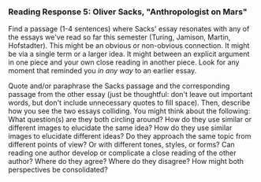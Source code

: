 ### Reading Response 5: Oliver Sacks, "Anthropologist on Mars"

Find a passage (1-4 sentences) where Sacks' essay resonates with any of the essays we've read so far this semester (Turing, Jamison, Martin, Hofstadter). This might be an obvious or non-obvious connection. It might be via a single term or a larger idea. It might between an explicit argument in one piece and your own close reading in another piece. Look for any moment that reminded you *in any way* to an earlier essay.

Quote and/or paraphrase the Sacks passage and the corresponding passage from the other essay (just be thoughtful: don't leave out important words, but don't include unnecessary quotes to fill space). Then, describe how you see the two essays colliding. You might think about the following: What question(s) are they both circling around? How do they use similar or different images to elucidate the same idea? How do they use similar images to elucidate different ideas? Do they approach the same topic from different points of view? Or with different tones, styles, or forms? Can reading one author develop or complicate a close reading of the other author? Where do they agree? Where do they disagree? How might both perspectives be consolidated? 
